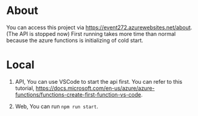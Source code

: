 # About
You can access this project via https://event272.azurewebsites.net/about. (The API is stopped now)
First running takes more time than normal because the azure functions is initializing of cold start.

# Local
1. API, You can use VSCode to start the api first. You can refer to this tutorial, https://docs.microsoft.com/en-us/azure/azure-functions/functions-create-first-function-vs-code.

2. Web, You can run `npm run start`.
